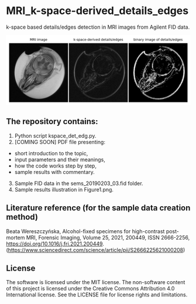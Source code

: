 # MRI_k-space-derived_details_edges
k-space based details/edges detection in MRI images from Agilent FID data.

![Figure1](Figure1.png)

## The repository contains:
1. Python script kspace_det_edg.py.
2. [COMING SOON] PDF file presenting:
- short introduction to the topic,
- input parameters and their meanings,
- how the code works step by step,
- sample results with commentary.
3. Sample FID data in the sems_20190203_03.fid folder.
4. Sample results illustration in Figure1.png.

## Literature reference (for the sample data creation method)
Beata Wereszczyńska, Alcohol-fixed specimens for high-contrast post-mortem MRI, Forensic Imaging, Volume 25, 2021, 200449, ISSN 2666-2256, https://doi.org/10.1016/j.fri.2021.200449. (https://www.sciencedirect.com/science/article/pii/S2666225621000208)

## License
The software is licensed under the MIT license. The non-software content of this project is licensed under the Creative Commons Attribution 4.0 International license. See the LICENSE file for license rights and limitations.
